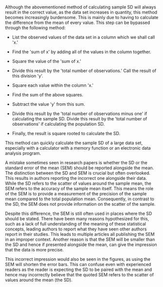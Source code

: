 Although the abovementioned method of calculating sample SD will always result in the correct value, as the data set increases in quantity, this method becomes increasingly burdensome. This is mainly due to having to calculate the difference from the mean of every value. This step can be bypassed through the following method:

- List the observed values of the data set in a column which we shall call 'x.'

- Find the 'sum of x' by adding all of the values in the column together.

- Square the value of the 'sum of x.'

- Divide this result by the 'total number of observations.' Call the result of this division 'y'.

- Square each value within the column 'x.'

- Find the sum of the above squares.

- Subtract the value 'y' from this sum.

- Divide this result by the 'total number of observations minus one' if calculating the sample SD. Divide this result by the 'total number of observations' if calculating the population SD.

- Finally, the result is square rooted to calculate the SD.

This method can quickly calculate the sample SD of a large data set, especially with a calculator with a memory function or an electronic data analysis program.

A mistake sometimes seen in research papers is whether the SD or the standard error of the mean (SEM) should be reported alongside the mean. The distinction between the SD and SEM is crucial but often overlooked. This results in authors reporting the incorrect one alongside their data. While the SD refers to the scatter of values around the sample mean, the SEM refers to the accuracy of the sample mean itself. This means the role of the SEM is to provide a measurement of the precision of the sample mean compared to the total population mean. Consequently, in contrast to the SD, the SEM does not provide information on the scatter of the sample.

Despite this difference, the SEM is still often used in places where the SD should be stated. There have been many reasons hypothesized for this, such as a lack of full understanding of the meaning of these statistical concepts, leading authors to report what they have seen other authors report in their studies. This leads to multiple articles all publishing the SEM in an improper context. Another reason is that the SEM will be smaller than the SD and hence if presented alongside the mean, can give the impression that the data is more precise.

This incorrect impression would also be seen in the figures, as using the SEM will shorten the error bars. This can confuse even with experienced readers as the reader is expecting the SD to be paired with the mean and hence may incorrectly believe that the quoted SEM refers to the scatter of values around the mean (the SD).